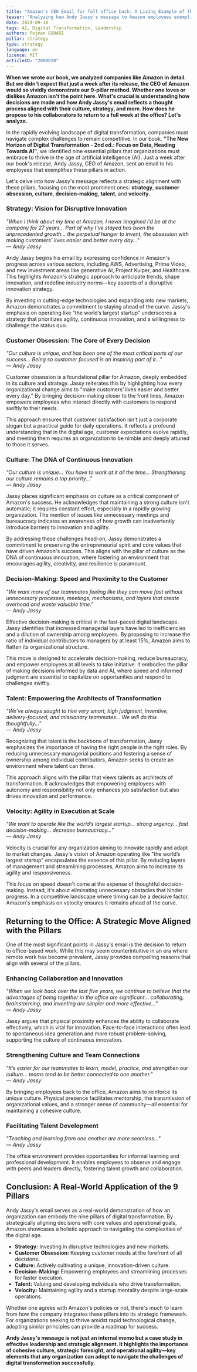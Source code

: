 ```yaml
---
title: "Amazon's CEO Email for full office back: A Living Example of the 9 Pillars"
teaser: "Analyzing how Andy Jassy's message to Amazon employees exemplifies the core principles essential for thriving in the age of AI."
date: 2024-09-18
tags: AI, Digital Transformation, Leadership
authors: Pejman GOHARI
pillar: strategy
type: strategy
language: en
licence: MIT
articleID: "2000020"
---
```


**When we wrote our book, we analyzed companies like Amazon in detail. But we didn't expect that just a week after its release, the CEO of Amazon would so vividly demonstrate our 9-pillar method. Whether one loves or dislikes Amazon isn't the point here. What's crucial is understanding how decisions are made and how Andy Jassy's email reflects a thought process aligned with their culture, strategy, and more. How does he propose to his collaborators to return to a full week at the office? Let's analyze.**

In the rapidly evolving landscape of digital transformation, companies must navigate complex challenges to remain competitive. In our book, **"The New Horizon of Digital Transformation - 2nd ed.: Focus on Data, Heading Towards AI"**, we identified nine essential pillars that organizations must embrace to thrive in the age of artificial intelligence (AI). Just a week after our book's release, Andy Jassy, CEO of Amazon, sent an email to his employees that exemplifies these pillars in action.

Let's delve into how Jassy's message reflects a strategic alignment with these pillars, focusing on the most prominent ones: **strategy**, **customer obsession**, **culture**, **decision-making**, **talent**, and **velocity**.

### **Strategy: Vision for Disruptive Innovation**

*"When I think about my time at Amazon, I never imagined I’d be at the company for 27 years... Part of why I’ve stayed has been the unprecedented growth... the perpetual hunger to invent, the obsession with making customers’ lives easier and better every day..."*  
— *Andy Jassy*

Andy Jassy begins his email by expressing confidence in Amazon's progress across various sectors, including AWS, Advertising, Prime Video, and new investment areas like generative AI, Project Kuiper, and Healthcare. This highlights Amazon's strategic approach to anticipate trends, shape innovation, and redefine industry norms—key aspects of a disruptive innovation strategy.

By investing in cutting-edge technologies and expanding into new markets, Amazon demonstrates a commitment to staying ahead of the curve. Jassy's emphasis on operating like "the world’s largest startup" underscores a strategy that prioritizes agility, continuous innovation, and a willingness to challenge the status quo.

### **Customer Obsession: The Core of Every Decision**

*"Our culture is unique, and has been one of the most critical parts of our success... Being so customer focused is an inspiring part of it..."*  
— *Andy Jassy*

Customer obsession is a foundational pillar for Amazon, deeply embedded in its culture and strategy. Jassy reiterates this by highlighting how every organizational change aims to "make customers’ lives easier and better every day." By bringing decision-making closer to the front lines, Amazon empowers employees who interact directly with customers to respond swiftly to their needs.

This approach ensures that customer satisfaction isn't just a corporate slogan but a practical guide for daily operations. It reflects a profound understanding that in the digital age, customer expectations evolve rapidly, and meeting them requires an organization to be nimble and deeply attuned to those it serves.

### **Culture: The DNA of Continuous Innovation**

*"Our culture is unique... You have to work at it all the time... Strengthening our culture remains a top priority..."*  
— *Andy Jassy*

Jassy places significant emphasis on culture as a critical component of Amazon's success. He acknowledges that maintaining a strong culture isn't automatic; it requires constant effort, especially in a rapidly growing organization. The mention of issues like unnecessary meetings and bureaucracy indicates an awareness of how growth can inadvertently introduce barriers to innovation and agility.

By addressing these challenges head-on, Jassy demonstrates a commitment to preserving the entrepreneurial spirit and core values that have driven Amazon's success. This aligns with the pillar of culture as the DNA of continuous innovation, where fostering an environment that encourages agility, creativity, and resilience is paramount.

### **Decision-Making: Speed and Proximity to the Customer**

*"We want more of our teammates feeling like they can move fast without unnecessary processes, meetings, mechanisms, and layers that create overhead and waste valuable time."*  
— *Andy Jassy*

Effective decision-making is critical in the fast-paced digital landscape. Jassy identifies that increased managerial layers have led to inefficiencies and a dilution of ownership among employees. By proposing to increase the ratio of individual contributors to managers by at least 15%, Amazon aims to flatten its organizational structure.

This move is designed to accelerate decision-making, reduce bureaucracy, and empower employees at all levels to take initiative. It embodies the pillar of making decisions informed by data and AI, where speed and informed judgment are essential to capitalize on opportunities and respond to challenges swiftly.

### **Talent: Empowering the Architects of Transformation**

*"We’ve always sought to hire very smart, high judgment, inventive, delivery-focused, and missionary teammates... We will do this thoughtfully..."*  
— *Andy Jassy*

Recognizing that talent is the backbone of transformation, Jassy emphasizes the importance of having the right people in the right roles. By reducing unnecessary managerial positions and fostering a sense of ownership among individual contributors, Amazon seeks to create an environment where talent can thrive.

This approach aligns with the pillar that views talents as architects of transformation. It acknowledges that empowering employees with autonomy and responsibility not only enhances job satisfaction but also drives innovation and performance.

### **Velocity: Agility in Execution at Scale**

*"We want to operate like the world’s largest startup... strong urgency... fast decision-making... decrease bureaucracy..."*  
— *Andy Jassy*

Velocity is crucial for any organization aiming to innovate rapidly and adapt to market changes. Jassy's vision of Amazon operating like "the world’s largest startup" encapsulates the essence of this pillar. By reducing layers of management and streamlining processes, Amazon aims to increase its agility and responsiveness.

This focus on speed doesn't come at the expense of thoughtful decision-making. Instead, it's about eliminating unnecessary obstacles that hinder progress. In a competitive landscape where timing can be a decisive factor, Amazon's emphasis on velocity ensures it remains ahead of the curve.

## **Returning to the Office: A Strategic Move Aligned with the Pillars**

One of the most significant points in Jassy's email is the decision to return to office-based work. While this may seem counterintuitive in an era where remote work has become prevalent, Jassy provides compelling reasons that align with several of the pillars.

### **Enhancing Collaboration and Innovation**

*"When we look back over the last five years, we continue to believe that the advantages of being together in the office are significant... collaborating, brainstorming, and inventing are simpler and more effective..."*  
— *Andy Jassy*

Jassy argues that physical proximity enhances the ability to collaborate effectively, which is vital for innovation. Face-to-face interactions often lead to spontaneous idea generation and more robust problem-solving, supporting the culture of continuous innovation.

### **Strengthening Culture and Team Connections**

*"It’s easier for our teammates to learn, model, practice, and strengthen our culture... teams tend to be better connected to one another."*  
— *Andy Jassy*

By bringing employees back to the office, Amazon aims to reinforce its unique culture. Physical presence facilitates mentorship, the transmission of organizational values, and a stronger sense of community—all essential for maintaining a cohesive culture.

### **Facilitating Talent Development**

*"Teaching and learning from one another are more seamless..."*  
— *Andy Jassy*

The office environment provides opportunities for informal learning and professional development. It enables employees to observe and engage with peers and leaders directly, fostering talent growth and collaboration.


## **Conclusion: A Real-World Application of the 9 Pillars**

Andy Jassy's email serves as a real-world demonstration of how an organization can embody the nine pillars of digital transformation. By strategically aligning decisions with core values and operational goals, Amazon showcases a holistic approach to navigating the complexities of the digital age.

- **Strategy:** Investing in disruptive technologies and new markets.
- **Customer Obsession:** Keeping customer needs at the forefront of all decisions.
- **Culture:** Actively cultivating a unique, innovation-driven culture.
- **Decision-Making:** Empowering employees and streamlining processes for faster execution.
- **Talent:** Valuing and developing individuals who drive transformation.
- **Velocity:** Maintaining agility and a startup mentality despite large-scale operations.

Whether one agrees with Amazon's policies or not, there's much to learn from how the company integrates these pillars into its strategic framework. For organizations seeking to thrive amidst rapid technological change, adopting similar principles can provide a roadmap for success.


**Andy Jassy's message is not just an internal memo but a case study in effective leadership and strategic alignment. It highlights the importance of cohesive culture, strategic foresight, and operational agility—key elements that any organization can adopt to navigate the challenges of digital transformation successfully.**